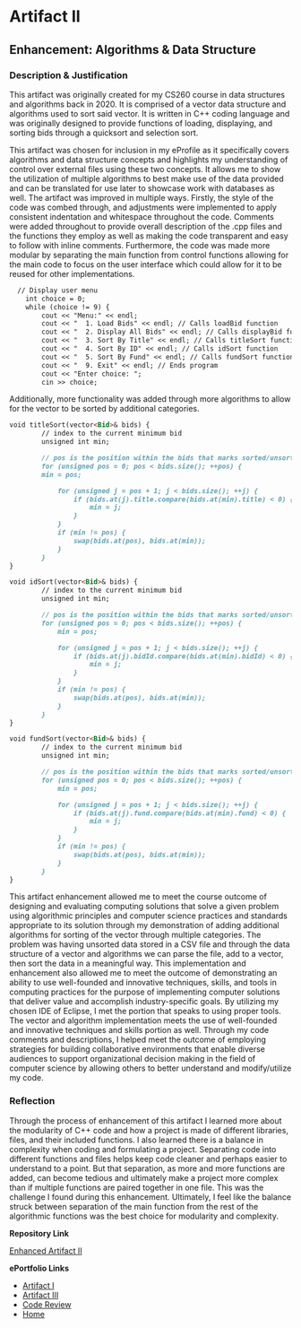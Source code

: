 # Artifact II
## Enhancement: Algorithms & Data Structure

### Description & Justification
This artifact was originally created for my CS260 course in data structures and algorithms back in 2020. It is comprised of a vector data structure and algorithms used to sort said vector. It is written in C++ coding language and was originally designed to provide functions of loading, displaying, and sorting bids through a quicksort and selection sort. 

This artifact was chosen for inclusion in my eProfile as it specifically covers algorithms and data structure concepts and highlights my understanding of control over external files using these two concepts. It allows me to show the utilization of multiple algorithms to best make use of the data provided and can be translated for use later to showcase work with databases as well. The artifact was improved in multiple ways. Firstly, the style of the code was combed through, and adjustments were implemented to apply consistent indentation and whitespace throughout the code. Comments were added throughout to provide overall description of the .cpp files and the functions they employ as well as making the code transparent and easy to follow with inline comments. Furthermore, the code was made more modular by separating the main function from control functions allowing for the main code to focus on the user interface which could allow for it to be reused for other implementations.
```markdown
  // Display user menu
    int choice = 0;
    while (choice != 9) {
        cout << "Menu:" << endl;
        cout << "  1. Load Bids" << endl; // Calls loadBid function
        cout << "  2. Display All Bids" << endl; // Calls displayBid function
        cout << "  3. Sort By Title" << endl; // Calls titleSort function
        cout << "  4. Sort By ID" << endl; // Calls idSort function
        cout << "  5. Sort By Fund" << endl; // Calls fundSort function
        cout << "  9. Exit" << endl; // Ends program
        cout << "Enter choice: ";
        cin >> choice;
```
Additionally, more functionality was added through more algorithms to allow for the vector to be sorted by additional categories. 
```markdown
void titleSort(vector<Bid>& bids) {
		// index to the current minimum bid
		unsigned int min;

		// pos is the position within the bids that marks sorted/unsorted
		for (unsigned pos = 0; pos < bids.size(); ++pos) {
		min = pos;

			for (unsigned j = pos + 1; j < bids.size(); ++j) {
				if (bids.at(j).title.compare(bids.at(min).title) < 0) {
					min = j;
				}
			}
			if (min != pos) {
				swap(bids.at(pos), bids.at(min));
			}
		}
}
```
```markdown
void idSort(vector<Bid>& bids) {
		// index to the current minimum bid
		unsigned int min;

		// pos is the position within the bids that marks sorted/unsorted
		for (unsigned pos = 0; pos < bids.size(); ++pos) {
			min = pos;

			for (unsigned j = pos + 1; j < bids.size(); ++j) {
				if (bids.at(j).bidId.compare(bids.at(min).bidId) < 0) {
					min = j;
				}
			}
			if (min != pos) {
				swap(bids.at(pos), bids.at(min));
			}
		}
}
```
```markdown
void fundSort(vector<Bid>& bids) {
		// index to the current minimum bid
		unsigned int min;

		// pos is the position within the bids that marks sorted/unsorted
		for (unsigned pos = 0; pos < bids.size(); ++pos) {
			min = pos;

			for (unsigned j = pos + 1; j < bids.size(); ++j) {
				if (bids.at(j).fund.compare(bids.at(min).fund) < 0) {
					min = j;
				}
			}
			if (min != pos) {
				swap(bids.at(pos), bids.at(min));
			}
		}
}
```
This artifact enhancement allowed me to meet the course outcome of designing and evaluating computing solutions that solve a given problem using algorithmic principles and computer science practices and standards appropriate to its solution through my demonstration of adding additional algorithms for sorting of the vector through multiple categories. The problem was having unsorted data stored in a CSV file and through the data structure of a vector and algorithms we can parse the file, add to a vector, then sort the data in a meaningful way. This implementation and enhancement also allowed me to meet the outcome of demonstrating an ability to use well-founded and innovative techniques, skills, and tools in computing practices for the purpose of implementing computer solutions that deliver value and accomplish industry-specific goals. By utilizing my chosen IDE of Eclipse, I met the portion that speaks to using proper tools. The vector and algorithm implementation meets the use of well-founded and innovative techniques and skills portion as well. Through my code comments and descriptions, I helped meet the outcome of employing strategies for building collaborative environments that enable diverse audiences to support organizational decision making in the field of computer science by allowing others to better understand and modify/utilize my code. 

### Reflection

Through the process of enhancement of this artifact I learned more about the modularity of C++ code and how a project is made of different libraries, files, and their included functions. I also learned there is a balance in complexity when coding and formulating a project. Separating code into different functions and files helps keep code cleaner and perhaps easier to understand to a point. But that separation, as more and more functions are added, can become tedious and ultimately make a project more complex than if multiple functions are paired together in one file. This was the challenge I found during this enhancement. Ultimately, I feel like the balance struck between separation of the main function from the rest of the algorithmic functions was the best choice for modularity and complexity. 

**Repository Link**<br>

[Enhanced Artifact II](https://github.com/Shayden87/Algorithms-Data-Structures)

**ePortfolio Links** <br> 

* [Artifact I](ArtifactOne.md)
* [Artifact III](ArtifactThree.md)
* [Code Review](CodeReview.md)
* [Home](index.md)

